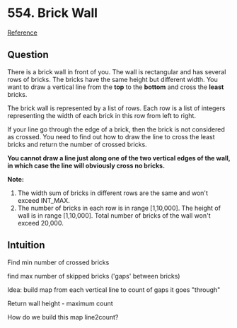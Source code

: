 # 554. Brick Wall
[Reference](https://leetcode.com/problems/brick-wall/)

## Question
There is a brick wall in front of you. The wall is rectangular and has several rows of bricks. The bricks have the same height but different width. You want to draw a vertical line from the **top** to the **bottom** and cross the **least** bricks.

The brick wall is represented by a list of rows. Each row is a list of integers representing the width of each brick in this row from left to right.

If your line go through the edge of a brick, then the brick is not considered as crossed. You need to find out how to draw the line to cross the least bricks and return the number of crossed bricks.

**You cannot draw a line just along one of the two vertical edges of the wall, in which case the line will obviously cross no bricks.**

**Note:**
1. The width sum of bricks in different rows are the same and won't exceed INT_MAX.
1. The number of bricks in each row is in range [1,10,000]. The height of wall is in range [1,10,000]. Total number of bricks of the wall won't exceed 20,000.

## Intuition
Find min number of crossed bricks

find max number of skipped bricks ('gaps' between bricks)

Idea: build map from each vertical line to count of gaps it goes "through"

Return wall height - maximum count

How do we build this map line2count?

